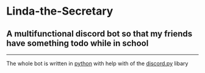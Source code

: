 # Linda-the-Secretary
## A multifunctional discord bot so that my friends have something todo while in school
---

The whole bot is written in [python](https://www.python.org/) with help with of the [discord.py](https://pypi.org/project/discord.py/) libary
